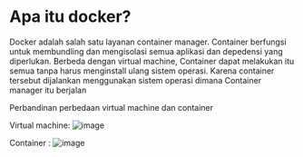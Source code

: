 # Apa itu docker?

Docker adalah salah satu layanan container manager. Container berfungsi untuk membundling dan mengisolasi semua aplikasi dan depedensi yang diperlukan. Berbeda dengan
virtual machine, Container dapat melakukan itu semua tanpa harus menginstall ulang sistem operasi. Karena container tersebut dijalankan menggunakan sistem operasi dimana
Container manager itu berjalan

Perbandinan perbedaan virtual machine dan container

Virtual machine:
![image](https://user-images.githubusercontent.com/36489276/205448974-01347fca-cd44-4cd5-ba09-05ca68ff544f.png)

Container :
![image](https://user-images.githubusercontent.com/36489276/205448980-8aef60b0-fb29-4d38-8d55-00689bb1622e.png)
